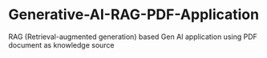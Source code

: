# Generative-AI-RAG-PDF-Application
RAG (Retrieval-augmented generation) based Gen AI application using PDF document as knowledge source

